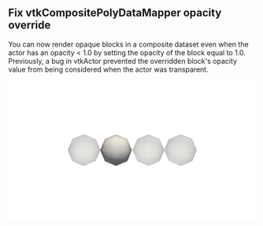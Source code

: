 ## Fix vtkCompositePolyDataMapper opacity override

You can now render opaque blocks in a composite dataset even when the actor has an opacity < 1.0 by setting
the opacity of the block equal to 1.0. Previously, a bug in vtkActor prevented the overridden block's opacity
value from being considered when the actor was transparent.

![Screenshot showing an opaque block in an actor that is transparent](fix-composite-mapper-opacity-override.png)
